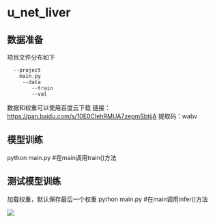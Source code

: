 # u_net_liver

## 数据准备
项目文件分布如下
```
  --project
  	main.py
  	 --data
   		--train
   		--val
```

数据和权重可以使用百度云下载 链接：https://pan.baidu.com/s/10E0CIehRMUA7zepmSbtjjA 提取码：wabv 

## 模型训练
python main.py #在main调用train()方法

## 测试模型训练
加载权重，默认保存最后一个权重
python main.py #在main调用infer()方法

![](https://img-blog.csdn.net/20180508083935908)
